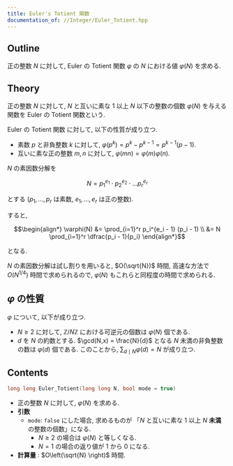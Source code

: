 ```yaml
---
title: Euler's Totient 関数
documentation_of: //Integer/Euler_Totient.hpp
---
```


## Outline

正の整数 $N$ に対して, Euler の Totient 関数 $\varphi$ の $N$ における値 $\varphi(N)$ を求める.

## Theory

正の整数 $N$ に対して, $N$ と互いに素な $1$ 以上 $N$ 以下の整数の個数 $\varphi(N)$ を与える関数を Euler の Totient 関数という.

Euler の Totient 関数 に対して, 以下の性質が成り立つ.

* 素数 $p$ と非負整数 $k$ に対して, $\varphi(p^k) = p^k - p^{k-1} = p^{k-1} (p-1)$.
* 互いに素な正の整数 $m, n$ に対して, $\varphi(mn) = \varphi(m) \varphi(n)$.

$N$ の素因数分解を

$$ N = p_1^{e_1} \cdot p_2^{e_2} \cdot \dots p_r^{e_r} $$

とする ($p_1, \dots, p_r$ は素数, $e_1, \dots, e_r$ は正の整数).

すると,

$$\begin{align*}
    \varphi(N)
    &= \prod_{i=1}^r p_i^{e_i - 1} (p_i - 1) \\
    &= N \prod_{i=1}^r \dfrac{p_i - 1}{p_i}
\end{align*}$$

となる.

$N$ の素因数分解は試し割りを用いると, $O(\sqrt{N})$ 時間, 高速な方法で $O(N^{1/4})$ 時間で求められるので, $\varphi(N)$ もこれらと同程度の時間で求められる.

## $\varphi$ の性質

$\varphi$ について, 以下が成り立つ.

* $N \geq 2$ に対して, $\mathbb{Z}/N \mathbb{Z}$ における可逆元の個数は $\varphi(N)$ 個である.
* $d$ を $N$ の約数とする. $\gcd(N,x) = \frac{N}{d}$ となる $N$ 未満の非負整数の数は $\varphi(d)$ 個である. このことから, $\displaystyle \sum_{d \mid N} \varphi(d) = N$ が成り立つ.

## Contents

```cpp
long long Euler_Totient(long long N, bool mode = true)
```

* 正の整数 $N$ に対して, $\varphi(N)$ を求める.
* **引数**
  * `mode`: `false` にした場合, 求めるものが 「$N$ と互いに素な $1$ 以上 $N$ **未満**の整数の個数」になる.
    * $N \geq 2$ の場合は $\varphi(N)$ と等しくなる.
    * $N = 1$ の場合の返り値が $1$ から $0$ になる.
* **計算量** : $O\left(\sqrt{N} \right)$ 時間.